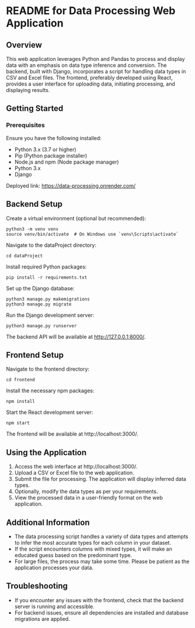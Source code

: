 # README for Data Processing Web Application

## Overview

This web application leverages Python and Pandas to process and display data with an emphasis on data type inference and conversion. The backend, built with Django, incorporates a script for handling data types in CSV and Excel files. The frontend, preferably developed using React, provides a user interface for uploading data, initiating processing, and displaying results.

## Getting Started
### Prerequisites
Ensure you have the following installed:

* Python 3.x (3.7 or higher)
* Pip (Python package installer)
* Node.js and npm (Node package manager)
* Python 3.x
* Django

Deployed link:  https://data-processing.onrender.com/ 

## Backend Setup

Create a virtual environment (optional but recommended):
```
python3 -m venv venv
source venv/bin/activate  # On Windows use `venv\Scripts\activate`
```

Navigate to the dataProject directory:
```
cd dataProject
```

Install required Python packages:
```
pip install -r requirements.txt
```


Set up the Django database:
```
python3 manage.py makemigrations
python3 manage.py migrate
```
Run the Django development server:
```
python3 manage.py runserver
```
The backend API will be available at http://127.0.0.1:8000/.




## Frontend Setup
Navigate to the frontend directory:
```
cd frontend
```

Install the necessary npm packages:
```
npm install
```

Start the React development server:
```
npm start
```
The frontend will be available at http://localhost:3000/.

## Using the Application
1. Access the web interface at http://localhost:3000/.
2. Upload a CSV or Excel file to the web application.
3. Submit the file for processing. The application will display inferred data types.
4. Optionally, modify the data types as per your requirements.
5. View the processed data in a user-friendly format on the web application.

## Additional Information
* The data processing script handles a variety of data types and attempts to infer the most accurate types for each column in your dataset.
* If the script encounters columns with mixed types, it will make an educated guess based on the predominant type.
* For large files, the process may take some time. Please be patient as the application processes your data.

## Troubleshooting
* If you encounter any issues with the frontend, check that the backend server is running and accessible.
* For backend issues, ensure all dependencies are installed and database migrations are applied.
